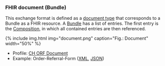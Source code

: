 ### FHIR document (Bundle)
This exchange format is defined as a [document type](https://www.hl7.org/fhir/documents.html) that corresponds to a Bundle as a FHIR resource. A [Bundle](https://www.hl7.org/fhir/bundle.html) has a list of entries. The first entry is the [Composition](https://www.hl7.org/fhir/composition.html), in which all contained entries are then referenced.

{% include img.html img="document.png" caption="Fig.: Document" width="50%" %}

* Profile: [CH ORF Document](StructureDefinition-ch-orf-document.html)
* Example: Order-Referral-Form ([XML](Bundle-order-referral-form.xml.html), [JSON](Bundle-order-referral-form.json.html))
